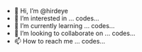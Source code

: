 - 👋 Hi, I’m @hirdeye
- 👀 I’m interested in ... codes...
- 🌱 I’m currently learning ... codes...
- 💞️ I’m looking to collaborate on ... codes...
- 📫 How to reach me ... codes...

<!---
hirdeye/hirdeye is a ✨ special ✨ repository because its `README.md` (this file) appears on your GitHub profile.
You can click the Preview link to take a look at your changes.
--->
